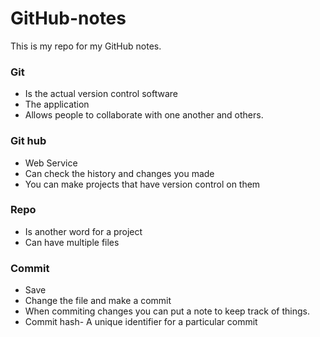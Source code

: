 # GitHub-notes
This is my repo for my GitHub notes. 
### Git
* Is the actual version control software
* The application
* Allows people to collaborate with one another and others. 
### Git hub
* Web Service
* Can check the history and changes you made
* You can make projects that have version control on them 
### Repo
* Is another word for a project
* Can have multiple files
### Commit
* Save
* Change the file and make a commit
* When commiting changes you can put a note to keep track of things.
* Commit hash- A unique identifier for a particular commit
  

